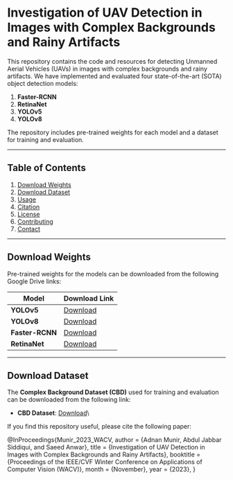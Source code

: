 # Investigation of UAV Detection in Images with Complex Backgrounds and Rainy Artifacts

This repository contains the code and resources for detecting Unmanned Aerial Vehicles (UAVs) in images with complex backgrounds and rainy artifacts. We have implemented and evaluated four state-of-the-art (SOTA) object detection models:

1. **Faster-RCNN**
2. **RetinaNet**
3. **YOLOv5**
4. **YOLOv8**

The repository includes pre-trained weights for each model and a dataset for training and evaluation.

---

## Table of Contents
1. [Download Weights](#download-weights)
2. [Download Dataset](#download-dataset)
3. [Usage](#usage)
4. [Citation](#citation)
5. [License](#license)
6. [Contributing](#contributing)
7. [Contact](#contact)

---

## Download Weights
Pre-trained weights for the models can be downloaded from the following Google Drive links:

| Model       | Download Link                                                                                   |
|-------------|-------------------------------------------------------------------------------------------------|
| **YOLOv5**  | [Download](https://drive.google.com/file/d/1gkNbyStZ6P4h4cNn146-x8hhJHxhmOyP/view?usp=sharing)  |
| **YOLOv8**  | [Download](https://drive.google.com/file/d/1PjOGlzB87Dtmxb70wb1n3w2x3YZQevEG/view?usp=sharing)  |
| **Faster-RCNN** | [Download](https://drive.google.com/file/d/1laYF7cIty_65na-uYQIbTVxXi83ewj61/view?usp=sharing) |
| **RetinaNet** | [Download](https://drive.google.com/file/d/1zT6kBEEBPtpU1EbgbYkesF35FuKI9UhA/view?usp=sharing) |

---

## Download Dataset
The **Complex Background Dataset (CBD)** used for training and evaluation can be downloaded from the following link:

- **CBD Dataset**: [Download](https://drive.google.com/file/d/1-BmnQe9LllS7EA4NhGGj-2f7MKZjfnR-/view?usp=sharing)\
  
If you find this repository useful, please cite the following paper:

@InProceedings{Munir_2023_WACV,
    author    = {Adnan Munir, Abdul Jabbar Siddiqui, and Saeed Anwar},
    title     = {Investigation of UAV Detection in Images with Complex Backgrounds and Rainy Artifacts},
    booktitle = {Proceedings of the IEEE/CVF Winter Conference on Applications of Computer Vision (WACV)},
    month     = {November},
    year      = {2023},
}
